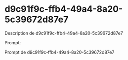 # d9c91f9c-ffb4-49a4-8a20-5c39672d87e7

Description de d9c91f9c-ffb4-49a4-8a20-5c39672d87e7

Prompt:

Prompt de d9c91f9c-ffb4-49a4-8a20-5c39672d87e7
